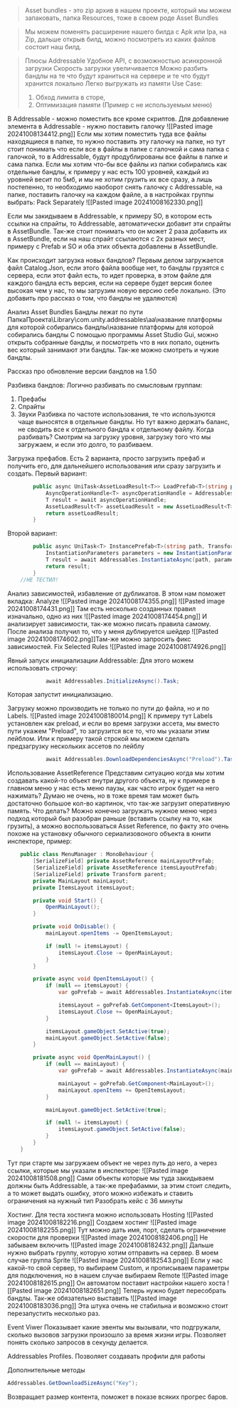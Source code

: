 > Asset bundles - это zip архив в нашем проекте, который мы можем запаковать, папка Resources, тоже в своем роде Asset Bundles

> Мы можем поменять расширение нашего билда с Apk или Ipa, на Zip, дальше открыв билд, можно посмотреть из каких файлов состоит наш билд.

> Плюсы Addressable
> Удобное API, с возможностью асинхронной загрузки
> Скорость загрузки увеличивается
> Можно разбить бандлы на те что будут храниться на сервере и те что будут хранится локально
> Легко выгружать из памяти
> Use Case:
> 1) Обход лимита в сторе, 
> 2) Оптимизация памяти (Пример с не используемым меню)
> 

В Addressable - можно поместить все кроме скриптов.
Для добавление элемента в Addressable - нужно поставить галочку 
![[Pasted image 20241008134412.png]]
Если мы хотим поместить туда все файлы находящиеся в папке, то нужно поставить эту галочку на папке, но тут стоит понимать что если все в файлы в папке с галочкой и сама папка с галочкой, то в Addressable, будут продублированы все файлы в папке и сама папка. 
Если мы хотим что-бы все файлы из папки собирались как отдельные бандлы, к примеру у нас есть 100 уровней, каждый из уровней весит по 5мб, и мы не хотим грузить их все сразу, а лишь постепенно, то необходимо наоборот снять галочку с Addressable, на папке, поставить галочку на каждом файле, а в настройках группы выбрать: Pack Separately
![[Pasted image 20241008162330.png]]

Если мы закидываем в Addressable, к примеру SO, в котором есть ссылки на спрайты, то Addressable, автоматически добавит эти спрайты в AssetBundle.
Так-же стоит понимать что он может 2 раза добавить их в AssetBundle, если на наш спрайт ссылаются с 2х разных мест, примеру с Prefab и SO и оба этих объекта добавлены в AssetBundle.


Как происходит загрузка новых бандлов?
Первым делом загружается файл Catalog.Json, если этого файла вообще нет, то бандлы грузятся с сервера, если этот файл есть, то идет проверка, в этом файле для каждого бандла есть версия, если на сервере будет версия более высокая чем у нас, то мы загрузим новую версию себе локально. (Это добавить про рассказ о том, что бандлы не удаляются)

Анализ Asset Bundles
Бандлы лежат по пути
ПапкаПроекта\Library\com.unity.addressables\aa\название платформы для которой собирались бандлы\название платформы для которой собирались бандлы
С помощью программы Asset Studio Gui, можно открыть собранные бандлы, и посмотреть что в них попало, оценить вес который занимают эти бандлы. Так-же можно смотреть и чужие бандлы.

Рассказ про обновление версии бандлов на 1.50

Разбивка бандлов:
Логично разбивать по смысловым группам:
1) Префабы
2) Спрайты
3) Звуки
Разбивка по частоте использования, те что используются чаще выносятся в отдельные бандлы. Но тут важно держать баланс, не сводить все к отдельного бандла к отдельному файлу.
Когда разбивать? Смотрим на загрузку уровня, загрузку того что мы загружаем, и если это долго, то разбиваем.

Загрузка префабов.
Есть 2 варианта, просто загрузить префаб и получить его, для дальнейшего использования или сразу загрузить и создать.
Первый вариант:

```csharp
        public async UniTask<AssetLoadResult<T>> LoadPrefab<T>(string path) {
            AsyncOperationHandle<T> asyncOperationHandle = Addressables.LoadAssetAsync<T>(path);
            T result = await asyncOperationHandle;
            AssetLoadResult<T> assetLoadResult = new AssetLoadResult<T>(result, asyncOperationHandle);
            return assetLoadResult;
        }
```

Второй вариант:
```csharp
        public async UniTask<T> InstancePrefab<T>(string path, Transform parent, Vector3 position, Quaternion rotation) where T : MonoBehaviour {
            InstantiationParameters parameters = new InstantiationParameters(position, rotation, parent);
            T result = await Addressables.InstantiateAsync(path, parameters).Task as T;
            return result;
        }
    //НЕ ТЕСТИЛ!
```


Анализ зависимостей, избавление от дубликатов.
В этом нам поможет вкладка: 
Analyze
![[Pasted image 20241008174355.png]]
![[Pasted image 20241008174431.png]]
Там есть несколько созданных правил изначально, одно из них
![[Pasted image 20241008174454.png]]
И анализирует зависимости, так-же можно писать правила самому.
После анализа получил то, что у меня дублируется шейдер
![[Pasted image 20241008174602.png]]Там-же можно запросить фикс зависимостей.
Fix Selected Rules
![[Pasted image 20241008174926.png]]


Явный запуск инициализации Addressable:
Для этого можем использовать строчку:

```csharp
            await Addressables.InitializeAsync().Task;

```
Которая запустит инициализацию.

Загрузку можно производить не только по пути до файла, но и по Labels.
![[Pasted image 20241008180014.png]]
К примеру тут Labels установлен как preload, и если во время загрузки ассета, мы вместо пути укажем "Preload", то загрузится все то, что мы указали этим лейблом.
Или к примеру такой строкой мы можем сделать предзагрузку нескольких ассетов по лейблу
```csharp
            await Addressables.DownloadDependenciesAsync("Preload").Task;
```

Использование AssetReference
Представим ситуацию когда мы хотим создавать какой-то объект внутри другого объекта, ну к примере в главном меню у нас есть меню паузы, как часто игрок будет на него нажимать? Думаю не очень, но в тоже время там может быть достаточно большое кол-во картинок, что так-же загрузит оперативную память. Что делать? Можно конечно загружать нужное меню через подход который был разобран раньше (вставить ссылку на то, как грузить), а можно воспользоваться Asset Reference, по факту это очень похоже на установку обычного сериализовоного объекта в юнити инспекторе, пример:

```csharp
    public class MenuManager : MonoBehaviour {
        [SerializeField] private AssetReference mainLayoutPrefab;
        [SerializeField] private AssetReference itemsLayoutPrefab;
        [SerializeField] private Transform parent;
        private MainLayout mainLayout;
        private ItemsLayout itemsLayout;

        private void Start() {
            OpenMainLayout();
        }

        private void OnDisable() {
            mainLayout.openItems -= OpenItemsLayout;

            if (null != itemsLayout) {
                itemsLayout.Close -= OpenMainLayout;
            }
        }

        private async void OpenItemsLayout() {
            if (null == itemsLayout) {
                var goPrefab = await Addressables.InstantiateAsync(itemsLayoutPrefab, parent).Task;

                itemsLayout = goPrefab.GetComponent<ItemsLayout>();
                itemsLayout.Close += OpenMainLayout;
            }

            itemsLayout.gameObject.SetActive(true);
            mainLayout.gameObject.SetActive(false);
        }

        private async void OpenMainLayout() {
            if (null == mainLayout) {
                var goPrefab = await Addressables.InstantiateAsync(mainLayoutPrefab, parent).Task;

                mainLayout = goPrefab.GetComponent<MainLayout>();
                mainLayout.openItems += OpenItemsLayout;
            }

            mainLayout.gameObject.SetActive(true);

            if (null != itemsLayout) {
                itemsLayout.gameObject.SetActive(false);
            }
        }
    }
```
Тут при старте мы загружаем объект не через путь до него, а через ссылки, которые мы указали в инспекторе:
![[Pasted image 20241008181508.png]]
Сами объекты которые мы туда закидываем должны быть Addressable, а так-же префабамми, за этим стоит следить, а то может выдать ошибку, этого можно избежать и ставить ограничения на нужный тип
Разобрать кейс с 36 минуты


Хостинг.
Для теста хостинга можно использовать Hosting
![[Pasted image 20241008182216.png]]
Создаем хостинг
![[Pasted image 20241008182255.png]]
Тут можно дать имя, порт, сделать ограничение скорости для проверки
![[Pasted image 20241008182406.png]]
Не забываем включить
![[Pasted image 20241008182432.png]]
Дальше нужно выбрать группу, которую хотим отправить на сервер.
В моем случае группа Sprite
![[Pasted image 20241008182543.png]]
Если у нас какой-то свой сервер, то выбираем Custom, и прописываем параметры для подключения, но в нашем случае выбираем Remote
![[Pasted image 20241008182615.png]]
Он автоматом поставит настройки нашего хоста
![[Pasted image 20241008182651.png]]
Теперь нужно будет пересобрать бандлы. 
Так-же обязательно выставить 
![[Pasted image 20241008183036.png]]
Эта штука очень не стабильна и возможно стоит перезапустить несколько раз.

Event Viwer
Показывает какие эвенты мы вызывали, что подгружали, сколько вызовов загрузки произошло за время жизни игры. Позволяет понять сколько запросов в секунду делается.

Addressables Profiles.
 Позволяет создавать профили для работы

Дополнительные методы

```csharp
Addressables.GetDownloadSizeAsync("Key");
```
Возвращает размер контента, поможет в показе всяких прогрес баров.

